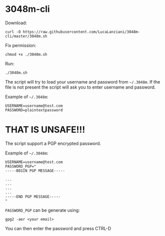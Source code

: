 # 3048m-cli

Download:

```
curl -O https://raw.githubusercontent.com/LucaLanziani/3048m-cli/master/3048m.sh
```

Fix permission:

```
chmod +x ./3048m.sh
```

Run:

```
./3048m.sh
```

The script will try to load your username and password from `~/.3048m`.
If the file is not present the script will ask you to enter username and password.

Example of `~/.3048m`:

```
USERNAME=username@test.com
PASSWORD=plaintextpassword
```

# THAT IS UNSAFE!!!

The script support a PGP encrypted password.

Example of `~/.3048m`:

```
USERNAME=username@test.com
PASSWORD_PGP="
-----BEGIN PGP MESSAGE-----

...
...
...
...
-----END PGP MESSAGE-----
"
```

`PASSWORD_PGP` can be generate using:

```
gpg2 -aer <your email>
```

You can then enter the password and press CTRL-D